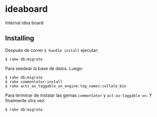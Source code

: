 # ideaboard
Internal idea board

## Installing
Después de correr `$ bundle install` ejecutar:
```
$ rake db:migrate
```
Para seedear la base de datos.
Luego:
```
$ rake db:migrate
$ rake commontator:install
$ rake acts_as_taggable_on_engine:tag_names:collate_bin
```
Para terminar de instalar las gemas `commontator` y `act-as-taggable-on`.
Y finalmente otra vez:
```
$ rake db:migrate
```